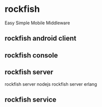 # rockfish
Easy Simple Mobile Middleware

## rockfish android client

## rockfish console

## rockfish server
   rockfish server nodejs
   rockfish server erlang
   
## rockfish service
